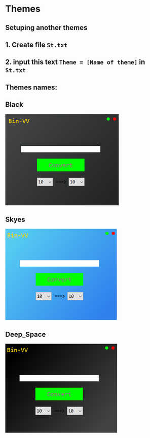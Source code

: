 # Themes

## Setuping another themes

  __1. Create file ```St.txt```__
  ---
  __2. input this text ```Theme = [Name of theme]```  in ```St.txt```__
  ---
## Themes names:
    
 Black
 ---
![THMBLK](img/screenShot.png)

 Skyes 
 ---

![THMSKYES](img/Skyes.png)
 
 Deep_Space
 ---
![DS](img/DS.png)
